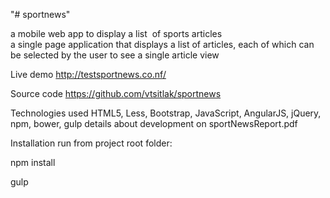 "# sportnews"

a mobile web app to display a list  of sports articles
a single page application that displays a list of articles,
each of which can  be selected by the user to see a single article view


Live demo
http://testsportnews.co.nf/

Source code
https://github.com/vtsitlak/sportnews

Technologies used 
 HTML5, Less, Bootstrap, JavaScript, AngularJS, jQuery, npm, bower, gulp
 details about development on sportNewsReport.pdf
 
Installation 
run from project root folder:

npm install

gulp

